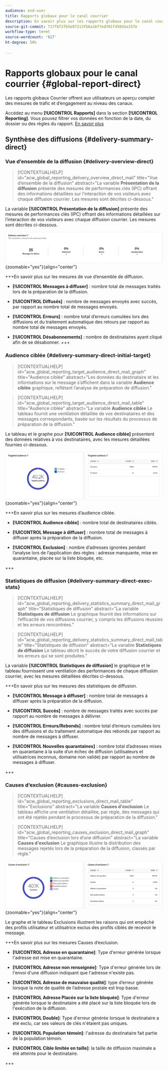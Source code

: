 ```yaml
---
audience: end-user
title: Rapports globaux pour le canal courrier
description: En savoir plus sur les rapports globaux pour le canal courrier
source-git-commit: 717f6f2fb5e07213fb6a16f7ed701f450d1e257e
workflow-type: tm+mt
source-wordcount: '627'
ht-degree: 50%

---
```


# Rapports globaux pour le canal courrier {#global-report-direct}

Les rapports globaux Courrier offrent aux utilisateurs un aperçu complet des mesures de trafic et d’engagement au niveau des canaux.

Accédez au menu **[!UICONTROL Rapports]** dans la section **[!UICONTROL Reporting]**. Vous pouvez filtrer vos données en fonction de la date, du dossier ou des règles du rapport. [En savoir plus](global-reports.md)

## Synthèse des diffusions {#delivery-summary-direct}

### Vue d’ensemble de la diffusion {#delivery-overview-direct}

>[!CONTEXTUALHELP]
>id="acw_global_reporting_delivery_overview_direct_mail"
>title="Vue d’ensemble de la diffusion"
>abstract="La variable **Présentation de la diffusion** présente des mesures de performances clés (IPC) offrant des informations détaillées sur l’interaction de vos visiteurs avec chaque diffusion courrier. Les mesures sont décrites ci-dessous."

La variable **[!UICONTROL Présentation de la diffusion]** présente des mesures de performances clés (IPC) offrant des informations détaillées sur l’interaction de vos visiteurs avec chaque diffusion courrier. Les mesures sont décrites ci-dessous.

![](assets/global_report_direct_mail_delivery_overview.png){zoomable=&quot;yes&quot;}{align="center"}

+++En savoir plus sur les mesures de vue d’ensemble de diffusion.

* **[!UICONTROL Messages à diffuser]** : nombre total de messages traités lors de la préparation de la diffusion.

* **[!UICONTROL Diffusés]** : nombre de messages envoyés avec succès, par rapport au nombre total de messages envoyés.

* **[!UICONTROL Erreurs]** : nombre total d’erreurs cumulées lors des diffusions et du traitement automatique des retours par rapport au nombre total de messages envoyés.

* **[!UICONTROL Désabonnements]** : nombre de destinataires ayant cliqué afin de se désabonner.
+++

### Audience ciblée {#delivery-summary-direct-initial-target}

>[!CONTEXTUALHELP]
>id="acw_global_reporting_target_audience_direct_mail_graph"
>title="Audience ciblée"
>abstract="Les données du destinataire et les informations sur le message s’affichent dans la variable **Audience ciblée** graphique, reflétant l’analyse de préparation de diffusion."

>[!CONTEXTUALHELP]
>id="acw_global_reporting_target_audience_direct_mail_table"
>title="Audience ciblée"
>abstract="La variable **Audience ciblée** Le tableau fournit une ventilation détaillée de vos destinataires et des messages correspondants, basée sur les résultats du processus de préparation de la diffusion."

Le tableau et le graphe pour **[!UICONTROL Audience ciblée]** présentent des données relatives à vos destinataires, avec les mesures détaillées fournies ci-dessous.

![](assets/global_report_direct_mail_targeted_audience.png){zoomable=&quot;yes&quot;}{align="center"}

+++En savoir plus sur les mesures d’audience ciblée.

* **[!UICONTROL Audience ciblée]** : nombre total de destinataires ciblés.

* **[!UICONTROL Message à diffuser]** : nombre total de messages à diffuser après la préparation de la diffusion.

* **[!UICONTROL Exclusion]** : nombre d’adresses ignorées pendant l’analyse lors de l’application des règles : adresse manquante, mise en quarantaine, placée sur la liste bloquée, etc.

+++

### Statistiques de diffusion {#delivery-summary-direct-exec-stats}

>[!CONTEXTUALHELP]
>id="acw_global_reporting_delivery_statistics_summary_direct_mail_graph"
>title="Statistiques de diffusion"
>abstract="La variable **Statistiques de diffusion** Le graphique fournit des informations sur l’efficacité de vos diffusions courrier, y compris les diffusions réussies et les erreurs rencontrées."

>[!CONTEXTUALHELP]
>id="acw_global_reporting_delivery_statistics_summary_direct_mail_table"
>title="Statistiques de diffusion"
>abstract="La variable **Statistiques de diffusion** Le tableau décrit le succès de votre diffusion courrier et les erreurs qui se sont produites."

La variable **[!UICONTROL Statistiques de diffusion]** le graphique et le tableau fournissent une ventilation des performances de chaque diffusion courrier, avec les mesures détaillées décrites ci-dessous.

+++En savoir plus sur les mesures des statistiques de diffusion.

* **[!UICONTROL Message à diffuser]** : nombre total de messages à diffuser après la préparation de la diffusion.

* **[!UICONTROL Succès]** : nombre de messages traités avec succès par rapport au nombre de messages à délivrer.

* **[!UICONTROL Erreurs/Rebonds]** : nombre total d’erreurs cumulées lors des diffusions et du traitement automatique des rebonds par rapport au nombre de messages à diffuser.

* **[!UICONTROL Nouvelles quarantaines]** : nombre total d’adresses mises en quarantaine à la suite d’un échec de diffusion (utilisateurs et utilisatrices inconnus, domaine non valide) par rapport au nombre de messages à diffuser.

+++

### Causes d’exclusion {#causes-exclusion}

>[!CONTEXTUALHELP]
>id="acw_global_reporting_exclusions_direct_mail_table"
>title="Exclusions"
>abstract="La variable **Causes d&#39;exclusion** Le tableau affiche une ventilation détaillée, par règle, des messages qui ont été rejetés pendant le processus de préparation de la diffusion."

>[!CONTEXTUALHELP]
>id="acw_global_reporting_causes_exclusion_direct_mail_graph"
>title="Causes d’exclusion lors d’une diffusion"
>abstract="La variable **Causes d&#39;exclusion** Le graphique illustre la distribution des messages rejetés lors de la préparation de la diffusion, classés par règle."

![](assets/global_report_direct_mail_exclusions.png){zoomable=&quot;yes&quot;}{align="center"}

Le graphe et le tableau Exclusions illustrent les raisons qui ont empêché des profils utilisateur et utilisatrice exclus des profils ciblés de recevoir le message.

+++En savoir plus sur les mesures Causes d’exclusion.

* **[!UICONTROL Adresse en quarantaine]**: Type d&#39;erreur générée lorsque l&#39;adresse est mise en quarantaine.

* **[!UICONTROL Adresse non renseignée]**: Type d&#39;erreur générée lors de l&#39;envoi d&#39;une diffusion indiquant que l&#39;adresse n&#39;existe pas.

* **[!UICONTROL Adresse de mauvaise qualité]**: type d’erreur générée lorsque la note de qualité de l’adresse postale est trop basse.

* **[!UICONTROL Adresse Placée sur la liste bloquée]**: Type d&#39;erreur générée lorsque le destinataire a été placé sur la liste bloquée lors de l&#39;exécution de la diffusion.

* **[!UICONTROL Double]**: Type d&#39;erreur générée lorsque le destinataire a été exclu, car ses valeurs de clés n&#39;étaient pas uniques.

* **[!UICONTROL Population témoin]**: l&#39;adresse du destinataire fait partie de la population témoin.

* **[!UICONTROL Cible limitée en taille]**: la taille de diffusion maximale a été atteinte pour le destinataire.

+++

